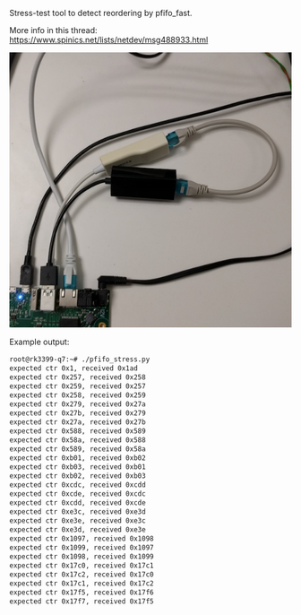 Stress-test tool to detect reordering by pfifo_fast.

More info in this thread: https://www.spinics.net/lists/netdev/msg488933.html

![usb nics](usb_nics.jpg)

Example output:
```
root@rk3399-q7:~# ./pfifo_stress.py
expected ctr 0x1, received 0x1ad
expected ctr 0x257, received 0x258
expected ctr 0x259, received 0x257
expected ctr 0x258, received 0x259
expected ctr 0x279, received 0x27a
expected ctr 0x27b, received 0x279
expected ctr 0x27a, received 0x27b
expected ctr 0x588, received 0x589
expected ctr 0x58a, received 0x588
expected ctr 0x589, received 0x58a
expected ctr 0xb01, received 0xb02
expected ctr 0xb03, received 0xb01
expected ctr 0xb02, received 0xb03
expected ctr 0xcdc, received 0xcdd
expected ctr 0xcde, received 0xcdc
expected ctr 0xcdd, received 0xcde
expected ctr 0xe3c, received 0xe3d
expected ctr 0xe3e, received 0xe3c
expected ctr 0xe3d, received 0xe3e
expected ctr 0x1097, received 0x1098
expected ctr 0x1099, received 0x1097
expected ctr 0x1098, received 0x1099
expected ctr 0x17c0, received 0x17c1
expected ctr 0x17c2, received 0x17c0
expected ctr 0x17c1, received 0x17c2
expected ctr 0x17f5, received 0x17f6
expected ctr 0x17f7, received 0x17f5
```
